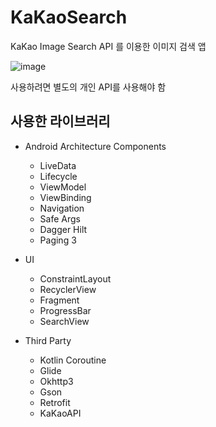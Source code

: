 # KaKaoSearch
KaKao Image Search API 를 이용한 이미지 검색 앱

![image](https://user-images.githubusercontent.com/50766393/122225727-4761d980-cef0-11eb-934c-6d1ffdc705ab.png)

사용하려면 별도의 개인 API를 사용해야 함

## 사용한 라이브러리
* Android Architecture Components
  * LiveData
  * Lifecycle
  * ViewModel
  * ViewBinding
  * Navigation
  * Safe Args
  * Dagger Hilt
  * Paging 3

* UI
  * ConstraintLayout
  * RecyclerView
  * Fragment
  * ProgressBar
  * SearchView

* Third Party
  * Kotlin Coroutine
  * Glide
  * Okhttp3
  * Gson
  * Retrofit
  * KaKaoAPI
